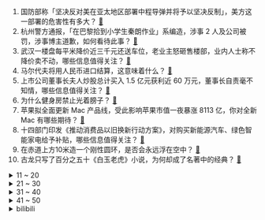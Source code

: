 1. 国防部称「坚决反对美在亚太地区部署中程导弹并将予以坚决反制」，美方这一部署的危害性有多大？ [:link:](https://www.zhihu.com/question/652731438)
2. 杭州警方通报，「在巴黎拾到小学生秦朗作业」系编造，涉事 2 人及公司被罚，涉事博主道歉，如何看待此事？ [:link:](https://www.zhihu.com/question/652735942)
3. 武汉一楼盘每平米降价近三千元还送车位，老业主怒砸售楼部，业内人士称不降价卖不动，哪些信息值得关注？ [:link:](https://www.zhihu.com/question/652640131)
4. 马尔代夫将用人民币进口结算，这意味着什么？ [:link:](https://www.zhihu.com/question/652725151)
5. 上市公司董事长夫人炒股总计买入 1.5 亿元获利近 60 万元，董事长自责毫不知情，哪些信息值得关注？ [:link:](https://www.zhihu.com/question/652676389)
6. 为什么健身房禁止光着膀子？ [:link:](https://www.zhihu.com/question/652006872)
7. 苹果拟全面更新 Mac 产品线，受此影响苹果市值一夜暴涨 8113 亿，你对全新 Mac 有哪些期待？ [:link:](https://www.zhihu.com/question/652672847)
8. 十四部门印发《推动消费品以旧换新行动方案》，对购买新能源汽车、绿色智能家电给予补贴，哪些信息值得关注？ [:link:](https://www.zhihu.com/question/652725638)
9. 在赤道上方10米造一个刚性圆环，是否会永远浮在空中？ [:link:](https://www.zhihu.com/question/642643984)
10. 古龙只写了百分之五十《白玉老虎》小说，为何却成了名著中的经典？ [:link:](https://www.zhihu.com/question/628341472)
<details>
<summary>11 ~ 20</summary>

11. 飞天茅台降价了，价格逼近「生死线」，经销商急了，茅台降价的原因有哪些？反映出哪些问题？ [:link:](https://www.zhihu.com/question/652712915)
12. 飞雷神为什么失传了? [:link:](https://www.zhihu.com/question/647342650)
13. 军用饭盒为什么长得像猪腰子? [:link:](https://www.zhihu.com/question/409640231)
14. 导致黄金爆涨的因素是什么？ [:link:](https://www.zhihu.com/question/652316031)
15. 有什么东西是外国人吃，而中国人不吃的？ [:link:](https://www.zhihu.com/question/314472784)
16. 为什么山西人均肉类消费量明显低于周边省区及全国平均？ [:link:](https://www.zhihu.com/question/636499437)
17. 如何反驳《周处除三害》中林禄和（尊者）死前的诡辩？ [:link:](https://www.zhihu.com/question/647366966)
18. 截至去年 10 月 1 日，日本总人口为 1.24352 亿，连续 13 年负增长，哪些信息值得关注？ [:link:](https://www.zhihu.com/question/652709940)
19. 天水麻辣烫是怎么火的？ [:link:](https://www.zhihu.com/question/647306425)
20. 网文写作，每隔大概二十多天，就不想写，硬写也写不出来。请问各位大神，有这种情况吗？ [:link:](https://www.zhihu.com/question/652644343)
</details>
<details>
<summary>21 ~ 30</summary>

21. 如何评价2024年4月米哈游《原神》4.6前瞻直播？ [:link:](https://www.zhihu.com/question/652672388)
22. 有哪些句子令你惊艳了许久？ [:link:](https://www.zhihu.com/question/652687142)
23. 在做程序员的道路上，你掌握了什么概念或技术使你感觉自我提升突飞猛进？ [:link:](https://www.zhihu.com/question/68611994)
24. 中方就日美领导人会晤涉华消极动向提出严正交涉，释放了哪些信号？ [:link:](https://www.zhihu.com/question/652682030)
25. 做什么运动，塑型效果特别好？ [:link:](https://www.zhihu.com/question/652744996)
26. 哪个瞬间让你觉得身边的宠物很恐怖？ [:link:](https://www.zhihu.com/question/504891378)
27. 为什么暗裔剑魔大招参与击杀可以延长时间但是鳄鱼和狗头不可以呢？ [:link:](https://www.zhihu.com/question/533151923)
28. 《诡秘之主》中克莱恩是否过于善良？ [:link:](https://www.zhihu.com/question/534990450)
29. 迈克尔 •乔丹的单打能力怎么样？ [:link:](https://www.zhihu.com/question/585821104)
30. 一季度中国进出口规模历史同期首次破 10 万亿，增速创 6 个季度以来新高，这意味着什么？如何解读？ [:link:](https://www.zhihu.com/question/652714755)
</details>
<details>
<summary>31 ~ 40</summary>

31. 如果我一秒能打出一百拳，能打败泰森吗？ [:link:](https://www.zhihu.com/question/590326585)
32. 可以给我看看你捉到的春天吗？ [:link:](https://www.zhihu.com/question/652742782)
33. 猫为什么会那么掉毛？它会意识到自己很掉毛吗？ [:link:](https://www.zhihu.com/question/650460636)
34. 有哪些香水的气味曾让身边的人夸你真的「好香」？ [:link:](https://www.zhihu.com/question/649377627)
35. 活了这么久，你有遗憾吗？ [:link:](https://www.zhihu.com/question/652644809)
36. 有什么动物，是人类以为存在过，其实并没有的？ [:link:](https://www.zhihu.com/question/652737317)
37. 如何早起跑步不痛苦？ [:link:](https://www.zhihu.com/question/650557763)
38. 旅行中，你遇到过哪些「意想不到」的挑战？ [:link:](https://www.zhihu.com/question/650379719)
39. 为什么真诚换不来真心? [:link:](https://www.zhihu.com/question/645508281)
40. 为什么大卫罗宾逊和邓肯拿了两个冠军后，历史地位不进反退？ [:link:](https://www.zhihu.com/question/624977181)
</details>
<details>
<summary>41 ~ 50</summary>

41. 曹操为什么没一统天下，而刘邦可以？ [:link:](https://www.zhihu.com/question/64741952)
42. 工作的你，现在还有读书吗？有没什么可以分享的？ [:link:](https://www.zhihu.com/question/652721560)
43. 星穹铁道2.0为什么设计了钟表小子，感觉很幼稚? [:link:](https://www.zhihu.com/question/652200553)
44. 有没有一个瞬间，你觉得你的宠物就像是你亲生的孩子？ [:link:](https://www.zhihu.com/question/650234079)
45. 职场中，跟自己的搭档性格合不来，容易发生争执，关系处的差，该怎么办？有遇到过的吗？ [:link:](https://www.zhihu.com/question/652640461)
46. 古代庶女的一生是怎样的？ [:link:](https://www.zhihu.com/question/640869399)
47. 你在哪一个瞬间突然意识到，自己和宠物已经建立了深厚的感情？ [:link:](https://www.zhihu.com/question/632807352)
48. 职场上，当技术岗遇到了瓶颈，或者职级无法突破，转管理岗是否是更好的选择？ [:link:](https://www.zhihu.com/question/652562238)
49. 有哪个瞬间很心疼一个人？ [:link:](https://www.zhihu.com/question/310111773)
50. 什么是「职场通用能力」？在职场中究竟应该培养什么样的能力，跳槽换工作以后也能用到？ [:link:](https://www.zhihu.com/question/650684711)
</details><details>
<summary>bilibili</summary>

</details>